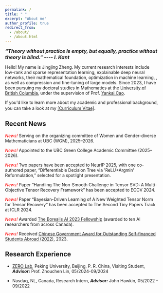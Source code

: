 ```yaml
---
permalink: /
title: " "
excerpt: "About me"
author_profile: true
redirect_from: 
  - /about/
  - /about.html
---
```

*<strong><font size=3> “Theory without practice is empty, but equally, practice without theory is blind."  ---- I. Kant </font></strong>*

Hello! My name is Jingjing Zheng. My current research interests include low-rank and sparse representation learning, explainable deep neural networks, their mathematical foundation, optimization in machine learning, , as well as compression and fine-tuning of large models. Since 2023, I have been pursuing my doctoral studies in Mathematics at the [University of British Columbia](https://www.ubc.ca/), under the supervision of Prof. [Yankai Cao](https://chbe.ubc.ca/yankai-cao/).


If you'd like to learn more about my academic and professional background, you can take a look at my [[Curriculum Vitae]](https://github.com/jzheng20/jzheng20.github.io/tree/master/files/CV-JingjingZheng.pdf).　


## Recent News 

*<font color=red> News! </font>* Serving on the organizing committee of Women and Gender-diverse Mathematicians at UBC (WGM), 2025–2026.

*<font color=red> News! </font>* Appointed to the UBC Green College Academic Committee (2025–2026).

*<font color=red> News! </font>* Two papers have been accepted to  NeurIP 2025, with one co-authored paper, “Differentiable Decision Tree via 'ReLU+Argmin' Reformulation,” selected for a spotlight presentation.

*<font color=red> News! </font>* Paper “Handling The Non-Smooth Challenge in Tensor SVD: A Multi-Objective Tensor Recovery Framework” has been accepted to ECCV 2024. 

*<font color=red> News! </font>* Paper “Bayesian-Driven Learning of A New Weighted Tensor Norm for Tensor Recovery” has been accepted to The Second Tiny Papers Track at ICLR 2024.

*<font color=red> News! </font>* Awarded [The Borealis AI 2023 Fellowship](https://www.borealisai.com/news/the-borealis-ai-2022-2023-fellowships-fostering-next-gen-research-talent/) (awarded to ten AI researchers from across Canada). 

*<font color=red> News! </font>* Received [Chinese Government Award for Outstanding Self-financed Students Abroad (2022)](https://en.wikipedia.org/wiki/Chinese_government_award_for_outstanding_self-financed_students_abroad), 2023.  


## Research Experience

* [ZERO Lab](https://zero-lab-pku.github.io/), Peking University, Beijing, P. R. China, Visiting Student, *<strong>Advisor:</strong>* Prof. Zhouchen Lin, 05/2024-09/2024

* Nasdaq, NL, Canada, Research Intern, *<strong>Advisor:</strong>* John Hawkin, 05/2022 - 09/2022    

 





 


 
